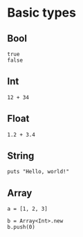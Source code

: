 # Basic types

## Bool

```
true
false
```

## Int

```
12 + 34
```

## Float

```
1.2 + 3.4
```

## String

```
puts "Hello, world!"
```

## Array

```
a = [1, 2, 3]

b = Array<Int>.new
b.push(0)
```
